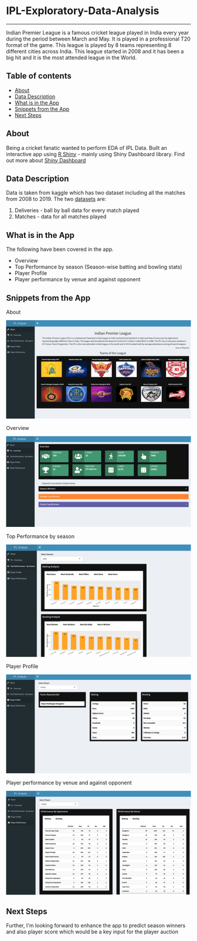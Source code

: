 # IPL-Exploratory-Data-Analysis
----

Indian Premier League is a famous cricket league played in India every year during the period between March and May. It is played in a professional T20 format of the game. This league is played by 8 teams representing 8 different cities across India. This league started in 2008 and it has been a big hit and it is the most attended league in the World.

## Table of contents
* [About](#about)
* [Data Description](#data-description)
* [What is in the App](#what-is-in-the-app)
* [Snippets from the App](#snippets-from-the-app)
* [Next Steps](#next-steps)

## About

Being a cricket fanatic wanted to perform EDA of IPL Data.
Built an interactive app using [R Shiny](https://shiny.rstudio.com/) - mainly using Shiny Dashboard library. Find out more about [Shiny Dashboard](http://rstudio.github.io/shinydashboard/) 

## Data Description
Data is taken from kaggle which has two dataset including all the matches from 2008 to 2019. 
The two [datasets]() are:
  1. Deliveries - ball by ball data for every match played
  2. Matches - data for all matches played

## What is in the App
The following have been covered in the app.
* Overview
* Top Performance by season (Season-wise batting and bowling stats)
* Player Profile
* Player performance by venue and against opponent
    
## Snippets from the App

About

![Screenshot](/img/Screen%20Shot%202020-02-22%20at%208.41.27%20PM.png)

Overview

![Screenshot](/img/Screen%20Shot%202020-02-22%20at%208.41.41%20PM.png)

Top Performance by season

![Screenshot](/img/Screen%20Shot%202020-02-22%20at%208.41.52%20PM.png)

Player Profile

![Screenshot](/img/Screen%20Shot%202020-02-22%20at%208.42.18%20PM.png)

Player performance by venue and against opponent

![Screenshot](/img/Screen%20Shot%202020-02-22%20at%208.42.30%20PM.png)

## Next Steps
Further, I'm looking forward to enhance the app to predict season winners and also player score which would be a key input for the player auction




